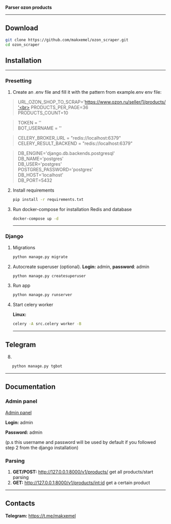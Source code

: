 **Parser ozon products**

<hr/>

## Download

```bash
git clone https://github.com/makxemel/ozon_scraper.git
cd ozon_scraper
```

## Installation

<hr/>

### Presetting
1) Create an .env file and fill it with the pattern from example.env
env file:
> URL_OZON_SHOP_TO_SCRAP='https://www.ozon.ru/seller/1/products/'<br>
> PRODUCTS_PER_PAGE=36<br>
> PRODUCTS_COUNT=10<br>

> TOKEN = ''<br>
> BOT_USERNAME = ''<br>

> CELERY_BROKER_URL = "redis://localhost:6379"<br>
> CELERY_RESULT_BACKEND = "redis://localhost:6379"<br>

> DB_ENGINE='django.db.backends.postgresql'<br>
> DB_NAME='postgres'<br>
> DB_USER='postgres'<br>
> POSTGRES_PASSWORD='postgres'<br>
> DB_HOST='localhost'<br>
> DB_PORT=5432<br>

2) Install requirements
    ```bash
    pip install -r requirements.txt
    ```
3) Run docker-compose for installation Redis and database
   ```bash
   docker-compose up -d
   ```

   <hr/>

### Django

1) Migrations
   ```bash
   python manage.py migrate
   ```
2) Autocreate superuser (optional). **Login:** admin, **password**: admin
   ```bash
   python manage.py createsuperuser
   ```
3) Run app
   ```bash 
   python manage.py runserver 
   ```
4) Start celery worker

   **Linux:**
   ```bash
   celery -A src.celery worker -B
   ```
   
   <hr/>

## Telegram

8)
```bash
   python manage.py tgbot
   ```
   
<hr/>


## Documentation

### Admin panel

<a href="http://127.0.0.1:8000/admin/">Admin panel</a>

**Login:** admin

**Password:** admin

(p.s this username and password will be used by default if you followed step 2 from the django installation)

### Parsing
1) **GET/POST:** http://127.0.0.1:8000/v1/products/ get all products/start parsing
2) **GET:** http://127.0.0.1:8000/v1/products/<int:id> get a certain product

<hr/>

## Contacts

**Telegram:** https://t.me/makxemel